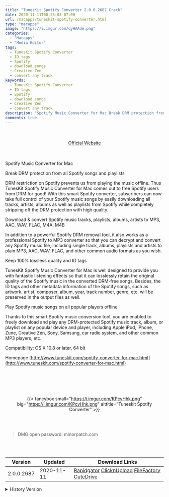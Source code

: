 ```yaml
---
title: "TunesKit Spotify Converter 2.0.0.2687 Crack"
date: 2020-11-11T00:25:03-07:00
url: /macapps/tuneskit-spotify-converter.html
type: "macapps"
image: "https://i.imgur.com/qyHAAde.png"
categories:
  - "Macapps"
  - "Media Editor"
tags:
  - TunesKit Spotify Converter
  - ID tags
  - Spotify
  - download songs
  - Creative Zen
  - convert any track
keywords:
  - TunesKit Spotify Converter
  - ID tags
  - Spotify
  - download songs
  - Creative Zen
  - convert any track
description: "Spotify Music Converter for Mac Break DRM protection from all Spotify songs and playlists"
comments: true
---
```


<br/>
<br/>
<center>
<a href="http://www.tuneskit.com/spotify-converter-for-mac.html" target="blank"><div class="border border-blue-500 rounded-lg transition duration-500 
    ease-in-out w-48 text-lg text-blue-500 text-center px-2 hover:bg-blue-500 hover:text-white">
  Official Website 
</div></a>
</center>
<br/>
<br/>

Spotify Music Converter for Mac

Break DRM protection from all Spotify songs and playlists

DRM restriction on Spotify prevents us from playing the music offline. Thus TunesKit Spotify Music Converter for Mac comes out to free Spotify users from DRM for good! With this smart Spotify converter, subscribers can now take full control of your Spotify music songs by easily downloading all tracks, artists, albums as well as playlists from Spotify while completely stripping off the DRM protection with high quality.

Download & convert Spotify music tracks, playlists, albums, artists to MP3, AAC, WAV, FLAC, M4A, M4B

In addition to a powerful Spotify DRM removal tool, it also works as a professional Spotify to MP3 converter so that you can decrypt and convert any Spotify music file, including single track, albums, playlists and artists to plain MP3, AAC, WAV, FLAC, and other common audio formats as you wish.

Keep 100% lossless quality and ID tags

TunesKit Spotify Music Converter for Mac is well designed to provide you with fantastic listening effects so that it can losslessly retain the original quality of the Spotify music in the converted DRM-free songs. Besides, the ID tags and other metadata information of the Spotify songs, such as artwork, artist, composer, album, year, track number, genre, etc. will be preserved in the output files as well.

Play Spotify music songs on all popular players offline

Thanks to this smart Spotify music conversion tool, you are enabled to freely download and play any DRM-protected Spotify music track, album, or playlist on any popular device and player, including Apple iPod, iPhone, Zune, Creative Zen, Sony, Samsung, car radio system, and other common MP3 players, etc.

Compatibility: OS X 10.8 or later, 64 bit

Homepage [http://www.tuneskit.com/spotify-converter-for-mac.html](http://www.tuneskit.com/spotify-converter-for-mac.html)

<br/>
<br/>
<script async src="https://pagead2.googlesyndication.com/pagead/js/adsbygoogle.js"></script>
<ins class="adsbygoogle"
     style="display:block; text-align:center;"
     data-ad-layout="in-article"
     data-ad-format="fluid"
     data-ad-client="ca-pub-8746275014476192"
     data-ad-slot="5144997159"></ins>
<script>
     (adsbygoogle = window.adsbygoogle || []).push({});
</script>
<br/>
<br/>


<center>

{{< fancybox small="https://i.imgur.com/KPcyHhk.png" big="https://i.imgur.com/KPcyHhk.png" alttitle="Tuneskit Spotify Converter" >}}

</center>

<br/>
<br/>


> DMG open password: minorpatch.com

<br/>

<br/>
<div id="history_version" class="history_version">

| Version | Updated | Download Links |
| ---- | ---- | ---- |
| 2.0.0.2687 | 2020-11-11 | [Rapidgator](https://ouo.io/UGyzpr)   [ClicknUpload](https://ouo.io/rT8zHX)   [FileFactory](https://ouo.io/snk8Rz)   [CuteDrive](https://ouo.io/dspxH3) |
<details>
<summary>History Version</summary>

| Version | Updated | Download Links |
| ---- | ---- | ---- |
| 1.9.0 | 2020-08-25 | [UsersCloud](https://ouo.io/tvPUWh)   [ClicknUpload](https://ouo.io/4j6nyu)   [FileFactory](https://ouo.io/WQL7hM)   [CuteDrive](https://ouo.io/y24P6b) |
</details>

</div>
